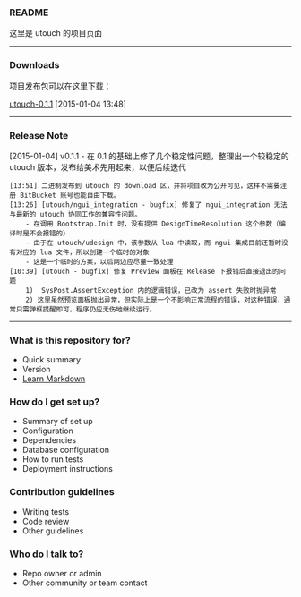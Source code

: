 ### README

这里是 utouch 的项目页面

----------------------------------------

### Downloads

项目发布包可以在这里下载：  

[utouch-0.1.1](https://bitbucket.org/mc_gulu/utouch/downloads/utouch-0.1.1.7z) [2015-01-04 13:48]

----------------------------------------

### Release Note

[2015-01-04] v0.1.1 - 在 0.1 的基础上修了几个稳定性问题，整理出一个较稳定的 utouch 版本，发布给美术先用起来，以便后续迭代

    [13:51] 二进制发布到 utouch 的 download 区，并将项目改为公开可见，这样不需要注册 BitBucket 账号也能自由下载。
    [13:26] [utouch/ngui_integration - bugfix] 修复了 ngui_integration 无法与最新的 utouch 协同工作的兼容性问题。
        - 在调用 Bootstrap.Init 时，没有提供 DesignTimeResolution 这个参数（编译时是不会报错的）
        - 由于在 utouch/udesign 中，该参数从 lua 中读取，而 ngui 集成目前还暂时没有对应的 lua 文件，所以创建一个临时的对象
        - 这是一个临时的方案，以后两边应尽量一致处理
    [10:39] [utouch - bugfix] 修复 Preview 面板在 Release 下报错后直接退出的问题
        1)  SysPost.AssertException 内的逻辑错误，已改为 assert 失败时抛异常
        2) 这里虽然预览面板抛出异常，但实际上是一个不影响正常流程的错误，对这种错误，通常只需弹框提醒即可，程序仍应无伤地继续运行。

---------------------------------

### What is this repository for? ###

* Quick summary
* Version
* [Learn Markdown](https://bitbucket.org/tutorials/markdowndemo)

### How do I get set up? ###

* Summary of set up
* Configuration
* Dependencies
* Database configuration
* How to run tests
* Deployment instructions

### Contribution guidelines ###

* Writing tests
* Code review
* Other guidelines

### Who do I talk to? ###

* Repo owner or admin
* Other community or team contact